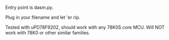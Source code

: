 Entry point is dasm.py.

Plug in your filename and let 'er rip.

Tested with uPD78F9202, should work with any 78K0S core MCU.
Will NOT work with 78K0 or other similar families.
